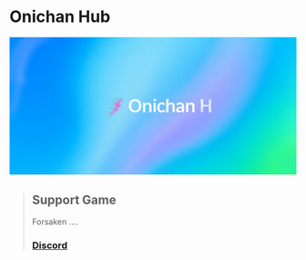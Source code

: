 # Onichan Hub
![Onichan](https://raw.githubusercontent.com/NgKhaiVN/Roblox/refs/heads/main/onichanlogo.png)

> ## Support Game
> Forsaken
> ....
>
> ### [Discord](https://discord.gg/wpE8hRjSkr)

